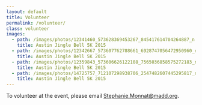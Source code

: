 ```yaml
---
layout: default
title: Volunteer
permalink: /volunteer/
class: volunteer
images:
  - path: /images/photos/12341460_573628369453267_845417614704264887_n.jpg
    title: Austin Jingle Bell 5K 2015
  - path: /images/photos/12342667_573607762788661_6928747056472950960_n.jpg
    title: Austin Jingle Bell 5K 2015
  - path: /images/photos/12359843_573606626122108_7565036858575272183_n.jpg
    title: Austin Jingle Bell 5K 2015
  - path: /images/photos/14725757_712107298938706_2547482607445295817_n.jpg
    title: Austin Jingle Bell 5K 2015
---
```


To volunteer at the event, please email [Stephanie.Monnat@madd.org](mailto:Stephanie.Monnat@madd.org).